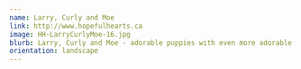 ```yaml
---
name: Larry, Curly and Moe
link: http://www.hopefulhearts.ca
image: HH-LarryCurlyMoe-16.jpg
blurb: Larry, Curly and Moe - adorable puppies with even more adorable names!
orientation: landscape
---
```

